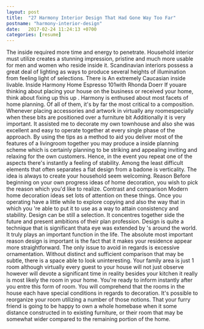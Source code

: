 ```yaml
---
layout: post
title:  "27 Harmony Interior Design That Had Gone Way Too Far"
postname: "harmony-interior-design"
date:   2017-02-24 11:24:13 +0700
categories: [resume]
---
```

The inside required more time and energy to penetrate. Household interior must utilize creates a stunning impression, pristine and much more usable for men and women who reside inside it. Scandinavian interiors possess a great deal of lighting as ways to produce several heights of illumination from feeling light of selections. There is An extremely Caucasian inside livable. Inside Harmony Home Espresso 101with Rhonda Doerr If youare thinking about placing your house on the business or received your home, think about fixing up this up . Harmony is enthused about most facets of home planning. Of all of them, it's by far the most critical to a composition. Whenever placing accessories and artwork in virtually any roomespecially when these bits are positioned over a furniture bit Additionally it is very important. It assisted me to decorate my own townhouse and also she was excellent and easy to operate together at every single phase of the approach. By using the tips as a method to aid you deliver most of the features of a livingroom together you may produce a inside planning scheme which is certainly planning to be striking and appealing inviting and relaxing for the own customers. Hence, in the event you repeat one of the aspects there's instantly a feeling of stability. Among the least difficult elements that often separates a flat design from a badone is verticality. The idea is always to create your household seem welcoming. Reason Before beginning on your own progress ideas of home decoration, you wish to pick the reason which you'd like to realize. Contrast and comparison Modern home decoration ideas set lots of attention on these things. Once you operating have a little while to explore copying and also the way that in which you 're able to put it to use as a way to attain consistency and stability. Design can be still a selection. It concentres together side the future and present ambitions of their plan profession. Design is quite a technique that is significant thata eye was extended by 's around the world. It truly plays an important function in the life. The absolute most important reason design is important is the fact that it makes your residence appear more straightforward. The only issue to avoid in regards is excessive ornamentation. Without distinct and sufficient comparison that may be subtle, there is a space able to look uninteresting. Your family area is just 1 room although virtually every guest to your house will not just observe however will devote a significant time in reality besides your kitchen it really is most likely the room in your home. You're ready to inform instantly after you entre this form of room. You will comprehend that the rooms in the house each have special conditions in regards to decoration. It's possible to reorganize your room utilizing a number of those notions. That your furry friend is going to be happy to own a whole homebase when it some distance constructed in to existing furniture, or their room that may be somewhat wider compared to the remaining portion of the home.
